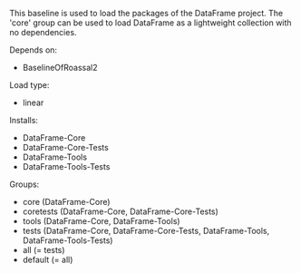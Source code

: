 This baseline is used to load the packages of the DataFrame project. The 'core' group can be used to load DataFrame as a lightweight collection with  no dependencies.

Depends on:
- BaselineOfRoassal2

Load type: 
- linear

Installs:
- DataFrame-Core
- DataFrame-Core-Tests
- DataFrame-Tools
- DataFrame-Tools-Tests

Groups:
- core (DataFrame-Core)
- coretests (DataFrame-Core, DataFrame-Core-Tests)
- tools (DataFrame-Core, DataFrame-Tools)
- tests (DataFrame-Core, DataFrame-Core-Tests, DataFrame-Tools, DataFrame-Tools-Tests)
- all (= tests)
- default (= all)